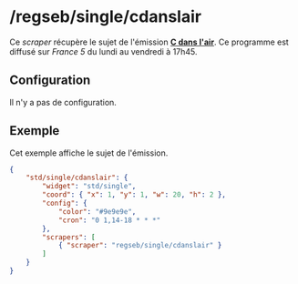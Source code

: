 # /regseb/single/cdanslair

Ce *scraper* récupère le sujet de l'émission
**[C dans l'air](http://www.france5.fr/emissions/c-dans-l-air)**. Ce programme
est diffusé sur *France 5* du lundi au vendredi à 17h45.

## Configuration

Il n'y a pas de configuration.

## Exemple

Cet exemple affiche le sujet de l'émission.

```JSON
{
    "std/single/cdanslair": {
        "widget": "std/single",
        "coord": { "x": 1, "y": 1, "w": 20, "h": 2 },
        "config": {
            "color": "#9e9e9e",
            "cron": "0 1,14-18 * * *"
        },
        "scrapers": [
            { "scraper": "regseb/single/cdanslair" }
        ]
    }
}
```
